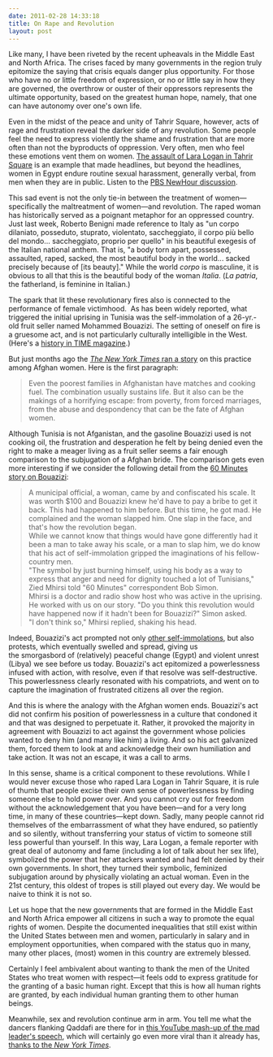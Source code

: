 ```yaml
---
date: 2011-02-28 14:33:18
title: On Rape and Revolution
layout: post
---
```


Like many, I have been riveted by the recent upheavals in the Middle East and North Africa. The crises faced by many governments in the region truly epitomize the saying that crisis equals danger plus opportunity. For those who have no or little freedom of expression, or no or little say in how they are governed, the overthrow or ouster of their oppressors represents the ultimate opportunity, based on the greatest human hope, namely, that one can have autonomy over one's own life.

Even in the midst of the peace and unity of Tahrir Square, however, acts of rage and frustration reveal the darker side of any revolution. Some people feel the need to express violently the shame and frustration that are more often than not the byproducts of oppression. Very often, men who feel these emotions vent them on women. [The assault of Lara Logan in Tahrir Square](http://blogs.laweekly.com/informer/2011/02/lara_logan_raped_egypt_reporte.php) is an example that made headlines, but beyond the headlines, women in Egypt endure routine sexual harassment, generally verbal, from men when they are in public. Listen to the [PBS NewHour discussion](http://www.pbs.org/newshour/bb/world/jan-june11/egyptwomen_02-21.html).

This sad event is not the only tie-in between the treatment of women—specifically the maltreatment of women—and revolution. The raped woman has historically served as a poignant metaphor for an oppressed country. Just last week, Roberto Benigni made reference to Italy as "un corpo dilaniato, posseduto, stuprato, violentato, saccheggiato, il corpo più bello del mondo... saccheggiato, proprio per quello" in his beautiful exegesis of the Italian national anthem. That is, "a body torn apart, possessed, assaulted, raped, sacked, the most beautiful body in the world... sacked precisely because of [its beauty]." While the world _corpo_ is masculine, it is obvious to all that this is the beautiful body of the woman _Italia_. (_La patria_, the fatherland, is feminine in Italian.)

The spark that lit these revolutionary fires also is connected to the performance of female victimhood.  As has been widely reported, what triggered the initial uprising in Tunisia was the self-immolation of a 26-yr.-old fruit seller named Mohammed Bouazizi. The setting of oneself on fire is a gruesome act, and is not particularly culturally intelligible in the West. (Here's a [history in TIME magazine](http://www.time.com/time/world/article/0,8599,2043123,00.html).)

But just months ago the [_The New York Times_ ran a story](http://www.nytimes.com/2010/11/08/world/asia/08burn.html) on this practice among Afghan women. Here is the first paragraph:

> Even the poorest families in Afghanistan have matches and cooking fuel. The combination usually sustains life. But it also can be the makings of a horrifying escape: from poverty, from forced marriages, from the abuse and despondency that can be the fate of Afghan women.

Although Tunisia is not Afganistan, and the gasoline Bouazizi used is not cooking oil, the frustration and desperation he felt by being denied even the right to make a meager living as a fruit seller seems a fair enough comparison to the subjugation of a Afghan bride. The comparison gets even more interesting if we consider the following detail from the [60 Minutes story on Bouazizi](http://www.cbsnews.com/stories/2011/02/20/60minutes/main20033404.shtml?tag=contentMain;contentBody):

> A municipal official, a woman, came by and confiscated his scale. It was worth $100 and Bouazizi knew he'd have to pay a bribe to get it back. This had happened to him before. But this time, he got mad. He complained and the woman slapped him. One slap in the face, and that's how the revolution began.  
While we cannot know that things would have gone differently had it been a man to take away his scale, or a man to slap him, we do know that his act of self-immolation gripped the imaginations of his fellow-country men.  
"The symbol by just burning himself, using his body as a way to express that anger and need for dignity touched a lot of Tunisians," Zied Mhirsi told "60 Minutes" correspondent Bob Simon.  
Mhirsi is a doctor and radio show host who was active in the uprising. He worked with us on our story. 
"Do you think this revolution would have happened now if it hadn't been for Bouazizi?" Simon asked.  
"I don't think so," Mhirsi replied, shaking his head.  

Indeed, Bouazizi's act prompted not only [other self-immolations](http://www.nytimes.com/2011/01/18/world/africa/18egypt.html), but also protests, which eventually swelled and spread, giving us the smorgasbord of (relatively) peaceful change (Egypt) and violent unrest (Libya) we see before us today. Bouazizi's act epitomized a powerlessness infused with action, with resolve, even if that resolve was self-destructive. This powerlessness clearly resonated with his compatriots, and went on to capture the imagination of frustrated citizens all over the region.

And this is where the analogy with the Afghan women ends. Bouazizi's act did not confirm his position of powerlessness in a culture that condoned it and that was designed to perpetuate it. Rather, it provoked the majority in agreement with Bouazizi to act against the government whose policies wanted to deny him (and many like him) a living. And so his act galvanized them, forced them to look at and acknowledge their own humiliation and take action. It was not an escape, it was a call to arms.

In this sense, shame is a critical component to these revolutions. While I would never excuse those who raped Lara Logan in Tahrir Square, it is rule of thumb that people excise their own sense of powerlessness by finding someone else to hold power over. And you cannot cry out for freedom without the acknowledgement that you have been—and for a very long time, in many of these countries—kept down. Sadly, many people cannot rid themselves of the embarrassment of what they have endured, so patiently and so silently, without transferring your status of victim to someone still less powerful than yourself. In this way, Lara Logan, a female reporter with great deal of autonomy and fame (including a lot of talk about her sex life), symbolized the power that her attackers wanted and had felt denied by their own governments. In short, they turned their symbolic, feminized subjugation around by physically violating an actual woman. Even in the 21st century, this oldest of tropes is still played out every day. We would be naive to think it is not so.

Let us hope that the new governments that are formed in the Middle East and North Africa empower all citizens in such a way to promote the equal rights of women. Despite the documented inequalities that still exist within the United States between men and women, particularly in salary and in employment opportunities, when compared with the status quo in many, many other places, (most) women in this country are extremely blessed.

Certainly I feel ambivalent about wanting to thank the men of the United States who treat women with respect—it feels odd to express gratitude for the granting of a basic human right. Except that this is how all human rights are granted, by each individual human granting them to other human beings.

Meanwhile, sex and revolution continue arm in arm. You tell me what the dancers flanking Qaddafi are there for in [this YouTube mash-up of the mad leader's speech](http://www.youtube.com/watch?v=cBY-0n4esNY), which will certainly go even more viral than it already has, [thanks to the _New York Times_](http://www.nytimes.com/2011/02/28/world/middleeast/28youtube.html?).

